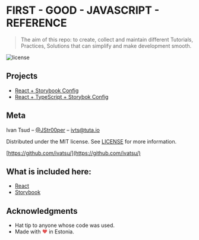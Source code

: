 # FIRST - GOOD - JAVASCRIPT - REFERENCE

> The aim of this repo: to create, collect and maintain different Tutorials, Practices, Solutions that can simplify and make development smooth.

![license](https://img.shields.io/badge/license-MIT-blue.svg)

## Projects

- [React + Storybook Config]()
- [React + TypeScript + Storybok Config]()

## Meta

Ivan Tsud – [@JStr00per](https://twitter.com/JStr00per) – ivts@tuta.io

Distributed under the MIT license. See [LICENSE](LICENSE) for more information.

[https://github.com/ivatsu/](https://github.com/ivatsu/)

## What is included here:

- [React](https://reactjs.org/)
- [Storybook](https://storybook.js.org/)

## Acknowledgments

- Hat tip to anyone whose code was used.
- Made with <span style="color: #e25555;">&#9829;</span> in Estonia.
